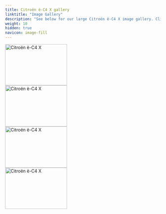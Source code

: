 ```yaml
---
title: Citroën ë-C4 X gallery
linktitle: "Image Gallery"
description: "See below for our large Citroën ë-C4 X image gallery. Click pictures for high-resolution versions."
weight: 10
hidden: true
navicon: image-fill
---
```

<!-- markdownlint-disable MD033 -->
<div class="pswp-gallery pswp-grid-container" id ="my-gallery">
<div class="pswp-grid-item">
<a href="https://media.evkx.net/multimedia/models/citroën/ë-c4/ë-c4_x/exterior_1.jpg"
data-pswp-src="https://media.evkx.net/multimedia/models/citroën/ë-c4/ë-c4_x/exterior_1.jpg"
data-pswp-width="3000"
data-pswp-height="2000" 
target="_blank">
<img src="https://media.evkx.net/multimedia/models/citroën/ë-c4/ë-c4_x/exterior_1_xst.jpg" alt="Citroën ë-C4 X" width="200px" height="133px" />
</a>
</div>
<div class="pswp-grid-item">
<a href="https://media.evkx.net/multimedia/models/citroën/ë-c4/ë-c4_x/exterior_2.jpg"
data-pswp-src="https://media.evkx.net/multimedia/models/citroën/ë-c4/ë-c4_x/exterior_2.jpg"
data-pswp-width="3000"
data-pswp-height="2000" 
target="_blank">
<img src="https://media.evkx.net/multimedia/models/citroën/ë-c4/ë-c4_x/exterior_2_xst.jpg" alt="Citroën ë-C4 X" width="200px" height="133px" />
</a>
</div>
<div class="pswp-grid-item">
<a href="https://media.evkx.net/multimedia/models/citroën/ë-c4/ë-c4_x/headlights_1.jpg"
data-pswp-src="https://media.evkx.net/multimedia/models/citroën/ë-c4/ë-c4_x/headlights_1.jpg"
data-pswp-width="3000"
data-pswp-height="1999" 
target="_blank">
<img src="https://media.evkx.net/multimedia/models/citroën/ë-c4/ë-c4_x/headlights_1_xst.jpg" alt="Citroën ë-C4 X" width="200px" height="133px" />
</a>
</div>
<div class="pswp-grid-item">
<a href="https://media.evkx.net/multimedia/models/citroën/ë-c4/ë-c4_x/main_1.jpg"
data-pswp-src="https://media.evkx.net/multimedia/models/citroën/ë-c4/ë-c4_x/main_1.jpg"
data-pswp-width="3000"
data-pswp-height="1999" 
target="_blank">
<img src="https://media.evkx.net/multimedia/models/citroën/ë-c4/ë-c4_x/main_1_xst.jpg" alt="Citroën ë-C4 X" width="200px" height="133px" />
</a>
</div>
</div>
<script type="module">
  import PhotoSwipeLightbox from '/js/photoswipe-lightbox.esm.js';
    const lightbox = new PhotoSwipeLightbox({
       gallery: '#my-gallery',
        children: 'a',
        pswpModule: () => import('/js/photoswipe.esm.js')
    });
lightbox.init();
</script>
